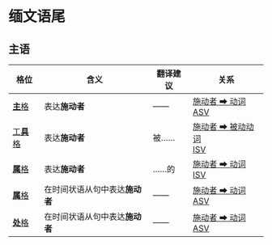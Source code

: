 # 缅文语尾

## 主语

|格位|含义|翻译建议|关系|
|-|-|-|-|
|[**主**格](https://assets-hk.wikipali.org/pali-handbook/zh-Hans/declension/acc.html)|表达**施动者**|——|[施动者 ➡ 动词<br>ASV](https://assets-hk.wikipali.org/pali-handbook/zh-Hans/basic-relation/nom/nom-asv.html)|
|[工**具**格](https://assets-hk.wikipali.org/pali-handbook/zh-Hans/declension/nom.html)|表达**施动者**|被……|[施动者 ➡ 被动动词<br>ISV](https://assets-hk.wikipali.org/pali-handbook/zh-Hans/basic-relation/instr/instr-isv.html)|
|[**属**格](https://assets-hk.wikipali.org/pali-handbook/zh-Hans/declension/gen.html)|表达**施动者**|……的|[施动者 ➡ 动词<br>ISV](https://assets-hk.wikipali.org/pali-handbook/zh-Hans/basic-relation/gen/gen-isv.html)|
|[**属**格](https://assets-hk.wikipali.org/pali-handbook/zh-Hans/declension/gen.html)|在时间状语从句中表达**施动者**|——|[施动者 ➡ 动词<br>ASV](https://assets-hk.wikipali.org/pali-handbook/zh-Hans/basic-relation/gen/gen-isv.html)|
|[**处**格](https://assets-hk.wikipali.org/pali-handbook/zh-Hans/declension/lov.html)|在时间状语从句中表达**施动者**|——|[施动者 ➡ 动词<br>ASV](https://assets-hk.wikipali.org/pali-handbook/zh-Hans/basic-relation/gen/gen-isv.html)|
